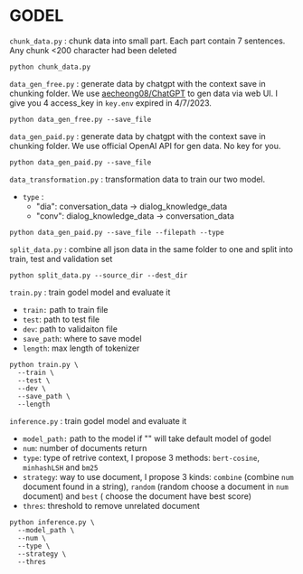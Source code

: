 # GODEL

`chunk_data.py` : chunk data into small part. Each part contain 7 sentences. Any chunk <200 character had been deleted

```
python chunk_data.py
```

`data_gen_free.py` : generate data by chatgpt with the context save in chunking folder. We use [aecheong08/ChatGPT](`https://github.com/acheong08/ChatGPT`) to gen data via web UI. I give you 4 access_key in `key.env` expired in 4/7/2023.

```
python data_gen_free.py --save_file 
```

`data_gen_paid.py` : generate data by chatgpt with the context save in chunking folder. We use official OpenAI API for gen data. No key for you.

```
python data_gen_paid.py --save_file 
```

`data_transformation.py` : transformation data to train our two model. 

* `type` :
  * "dia": conversation_data -> dialog_knowledge_data
  * "conv": dialog_knowledge_data -> conversation_data

```
python data_gen_paid.py --save_file --filepath --type
```

`split_data.py` : combine all json data in the same folder to one and split into train, test and validation set

```
python split_data.py --source_dir --dest_dir 
```

`train.py` : train godel model and evaluate it

* `train:` path to train file
* `test`: path to test file
* `dev`: path to validaiton file
* `save_path`: where to save model
* `length`: max length of tokenizer

```
python train.py \
  --train \
  --test \
  --dev \
  --save_path \
  --length
```

`inference.py` : train godel model and evaluate it

* `model_path:` path to the model if "" will take default model of godel
* `num`: number of documents return
* `type`: type of retrive context, I propose 3 methods: `bert-cosine`, `minhashLSH` and `bm25`
* `strategy`: way to use document, I propose 3 kinds: `combine` (combine `num` document found in a string), `random` (random choose a document in `num` document) and `best` ( choose the document have best score)
* `thres`: threshold to remove unrelated document

```
python inference.py \
  --model_path \
  --num \
  --type \
  --strategy \
  --thres
```
